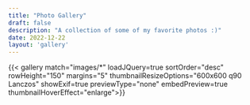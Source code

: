 ```yaml
---
title: "Photo Gallery"
draft: false
description: "A collection of some of my favorite photos :)" 
date: 2022-12-22
layout: 'gallery'   
---
```


{{< gallery match="images/*" loadJQuery=true sortOrder="desc" rowHeight="150" margins="5" thumbnailResizeOptions="600x600 q90 Lanczos" showExif=true previewType="none" embedPreview=true thumbnailHoverEffect="enlarge">}}
